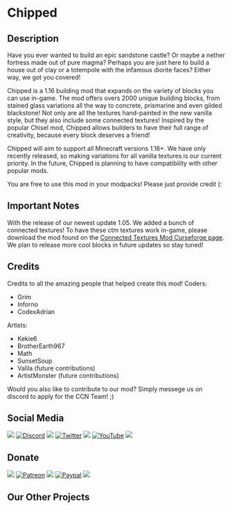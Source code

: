 # Chipped

## Description

Have you ever wanted to build an epic sandstone castle? Or maybe a nether fortress made out of pure magma? Perhaps you are just here to build a house out of clay or a totempole with the infamous diorite faces? Either way, we got you covered!

Chipped is a 1.16 building mod that expands on the variety of blocks you can use in-game. The mod offers overs 2000 unique building blocks, from stained glass variations all the way to concrete, prismarine and even gilded blackstone! Not only are all the textures hand-painted in the new vanilla style, but they also include some connected textures! Inspired by the popular Chisel mod, Chipped allows builders to have their full range of creativity, because every block deserves a friend!

Chipped will aim to support all Minecraft versions 1.16+. We have only recently released, so making variations for all vanilla textures is our current priority. In the future, Chipped is planning to have compatibility with other popular mods.

You are free to use this mod in your modpacks! Please just provide credit (:

## Important Notes

With the release of our newest update 1.05. We added a bunch of connected textures! To have these ctm textures work in-game, please download the mod found on the [Connected Textures Mod Curseforge page](https://www.curseforge.com/minecraft/mc-mods/ctm). We plan to release more cool blocks in future updates so stay tuned!

## Credits

Credits to all the amazing people that helped create this mod! Coders:

* Grim
* Inforno
* CodexAdrian

Artists:

* Kekie6
* BrotherEarth967
* Math
* SunsetSoup
* Valila (future contributions)
* ArtistMonster (future contributions)

Would you also like to contribute to our mod? Simply messege us on discord to apply for the CCN Team! ;)

## Social Media

![](https://cdn.discordapp.com/attachments/843362690088042506/848395257087262760/blanklogo.png)
[![Discord](https://cdn.discordapp.com/attachments/721407493351407646/841063759078096966/discordlogo.png)](https://discord.gg/GrPGD5XGEJ "Discord")
![](https://cdn.discordapp.com/attachments/843362690088042506/848395257087262760/blanklogo.png)
[![Twitter](https://cdn.discordapp.com/attachments/721407493351407646/841063761359798302/twitterlogo.png)](https://twitter.com/NetworkCrumb "Twitter")
![](https://cdn.discordapp.com/attachments/843362690088042506/848395257087262760/blanklogo.png)
[![YouTube](https://cdn.discordapp.com/attachments/721407493351407646/841063763151159297/youtubelogo.png)](https://www.youtube.com/channel/UCFoJCt7vgVVaazap2Dx1L-w/videos?view_as=subscriber "YouTube")
![](https://cdn.discordapp.com/attachments/843362690088042506/848395257087262760/blanklogo.png)

## Donate

![](https://cdn.discordapp.com/attachments/843362690088042506/848395257087262760/blanklogo.png)
[![Patreon](https://cdn.discordapp.com/attachments/721407493351407646/841072839166787584/pintrestlogo.png)](https://www.patreon.com/cookiecrumbnetwork "Patreon")
![](https://cdn.discordapp.com/attachments/843362690088042506/848395257087262760/blanklogo.png)
[![Paypal](https://cdn.discordapp.com/attachments/721407493351407646/841072837102927883/paypallogo.png)](https://www.paypal.com/paypalme/technomages?locale.x=en_US "Paypal")
![](https://cdn.discordapp.com/attachments/843362690088042506/848395257087262760/blanklogo.png)

## Our Other Projects
